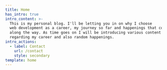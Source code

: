 ```yaml
---
title: Home
has_intro: true
intro_content: >-
  This is my personal blog. I'll be letting you in on why I choose
  web development as a career, my journey so far and happenings that come up
  along the way. As time goes on I will be introducing various content
  regarding my career and also random happenings.
intro_actions:
  - label: Contact
    url: /contact
    style: secondary
template: home
---
```

